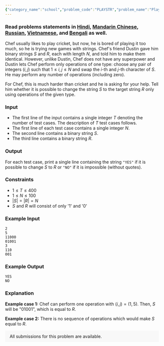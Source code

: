 ```yaml
---
{"category_name":"school","problem_code":"PLAYSTR","problem_name":"Playing with Strings","problemComponents":{"constraints":"","constraintsState":false,"subtasks":"","subtasksState":false,"inputFormat":"","inputFormatState":false,"outputFormat":"","outputFormatState":false,"sampleTestCases":{"0":{"id":1,"input":"2\n5\n11000\n01001\n3\n110\n001","output":"YES\nNO","explanation":"**Example case 1:** Chef can perform one operation with $(i, j) = (1, 5)$. Then, $S$ will be \u002201001\u0022, which is equal to $R$.\n\n**Example case 2:** There is no sequence of operations which would make $S$ equal to $R$.","isDeleted":false}}},"video_editorial_url":"https://youtu.be/XcFrOoAiENk","languages_supported":{"0":"CPP14","1":"C","2":"JAVA","3":"PYTH 3.6","4":"PYTH","5":"PYP3","6":"CS2","7":"ADA","8":"PYPY","9":"TEXT","10":"PAS fpc","11":"NODEJS","12":"RUBY","13":"PHP","14":"GO","15":"HASK","16":"TCL","17":"PERL","18":"SCALA","19":"LUA","20":"kotlin","21":"BASH","22":"JS","23":"LISP sbcl","24":"rust","25":"PAS gpc","26":"BF","27":"CLOJ","28":"R","29":"D","30":"CAML","31":"FORT","32":"ASM","33":"swift","34":"FS","35":"WSPC","36":"LISP clisp","37":"SQL","38":"SCM guile","39":"PERL6","40":"ERL","41":"CLPS","42":"ICK","43":"NICE","44":"PRLG","45":"ICON","46":"COB","47":"SCM chicken","48":"PIKE","49":"SCM qobi","50":"ST","51":"NEM"},"max_timelimit":1,"source_sizelimit":50000,"problem_author":"ezio_26","problem_tester":"","date_added":"12-07-2019","tags":{"0":"cook108","1":"ezio_26","2":"frequency","3":"math","4":"taran_1407"},"problem_difficulty_level":"Simple","best_tag":"Frequency Array","editorial_url":"https://discuss.codechef.com/problems/PLAYSTR","time":{"view_start_date":1563733802,"submit_start_date":1563733802,"visible_start_date":1563733802,"end_date":1735669800},"is_direct_submittable":false,"problemDiscussURL":"https://discuss.codechef.com/search?q=PLAYSTR","is_proctored":false,"visitedContests":{},"layout":"problem"}
---
```

### Read problems statements in [Hindi](https://www.codechef.com/download/translated/COOK108/hindi/PLAYSTR.pdf), [Mandarin Chinese](https://www.codechef.com/download/translated/COOK108/mandarin/PLAYSTR.pdf), [Russian](https://www.codechef.com/download/translated/COOK108/russian/PLAYSTR.pdf), [Vietnamese](https://www.codechef.com/download/translated/COOK108/vietnamese/PLAYSTR.pdf), and [Bengali](https://www.codechef.com/download/translated/COOK108/bengali/PLAYSTR.pdf) as well.

Chef usually likes to play cricket, but now, he is bored of playing it too much, so he is trying new games with strings. Chef's friend Dustin gave him binary strings $S$ and $R$, each with length $N$, and told him to make them identical. However, unlike Dustin, Chef does not have any superpower and Dustin lets Chef perform only operations of one type: choose any pair of integers $(i, j)$ such that $1 \le i, j \le N$ and swap the $i$-th and $j$-th character of $S$. He may perform any number of operations (including zero).

For Chef, this is much harder than cricket and he is asking for your help. Tell him whether it is possible to change the string $S$ to the target string $R$ only using operations of the given type.

### Input
- The first line of the input contains a single integer $T$ denoting the number of test cases. The description of $T$ test cases follows.
- The first line of each test case contains a single integer $N$.
- The second line contains a binary string $S$.
- The third line contains a binary string $R$.

### Output
For each test case, print a single line containing the string `"YES"` if it is possible to change $S$ to $R$ or `"NO"` if it is impossible (without quotes).

### Constraints
- $1 \le T \le 400$
- $1 \le N \le 100$
- $|S| = |R| = N$
- $S$ and $R$ will consist of only '1' and '0'

### Example Input
```
2
5
11000
01001
3
110
001
```

### Example Output
```
YES
NO
```

### Explanation
**Example case 1:** Chef can perform one operation with $(i, j) = (1, 5)$. Then, $S$ will be "01001", which is equal to $R$.

**Example case 2:** There is no sequence of operations which would make $S$ equal to $R$.

<aside style='background: #f8f8f8;padding: 10px 15px;'><div>All submissions for this problem are available.</div></aside>